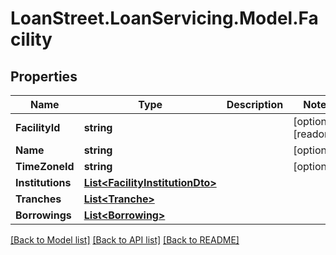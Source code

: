 # LoanStreet.LoanServicing.Model.Facility
## Properties

Name | Type | Description | Notes
------------ | ------------- | ------------- | -------------
**FacilityId** | **string** |  | [optional] [readonly] 
**Name** | **string** |  | [optional] 
**TimeZoneId** | **string** |  | [optional] 
**Institutions** | [**List&lt;FacilityInstitutionDto&gt;**](FacilityInstitutionDto.md) |  | 
**Tranches** | [**List&lt;Tranche&gt;**](Tranche.md) |  | 
**Borrowings** | [**List&lt;Borrowing&gt;**](Borrowing.md) |  | 

[[Back to Model list]](../README.md#documentation-for-models) [[Back to API list]](../README.md#documentation-for-api-endpoints) [[Back to README]](../README.md)

